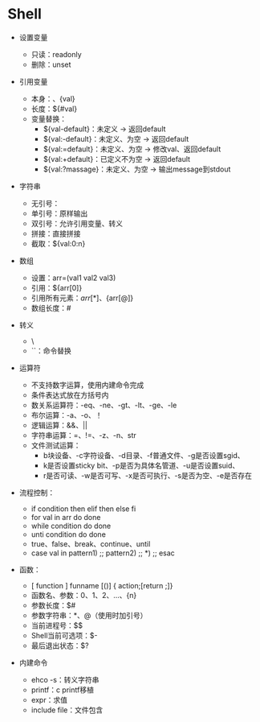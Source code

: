 # Shell

- 设置变量
  - 只读：readonly
  - 删除：unset
- 引用变量
  - 本身：$、${val}
  - 长度：${#val}
  - 变量替换：
    - ${val-default}：未定义 -> 返回default
    - ${val:-default}：未定义、为空 -> 返回default
    - ${val:=default}：未定义、为空 -> 修改val、返回default
    - ${val:+default}：已定义不为空 -> 返回default
    - ${val:?massage}：未定义、为空 -> 输出message到stdout
- 字符串
  - 无引号：
  - 单引号：原样输出
  - 双引号：允许引用变量、转义
  - 拼接：直接拼接
  - 截取：${val:0:n}
- 数组
  - 设置：arr=(val1 val2 val3)
  - 引用：${arr[0]}
  - 引用所有元素：${arr[*]}、${arr[@]}
  - 数组长度：#
- 转义
  - \
  - ``：命令替换
- 运算符
  - 不支持数字运算，使用内建命令完成
  - 条件表达式放在方括号内
  - 数关系运算符：-eq、-ne、-gt、-lt、-ge、-le
  - 布尔运算：-a、-o、！
  - 逻辑运算：&&、||
  - 字符串运算：=、!=、-z、-n、str
  - 文件测试运算：
    - b块设备、-c字符设备、-d目录、-f普通文件、-g是否设置sgid、
    - k是否设置sticky bit、-p是否为具体名管道、-u是否设置suid、
    - r是否可读、-w是否可写、-x是否可执行、-s是否为空、-e是否存在
- 流程控制：
  - if condition then elif then else fi
  - for val in arr do done
  - while  condition do done
  - unti condition do done
  - true、false、break、continue、until
  - case val in pattern1) ;; pattern2) ;; *) ;; esac
- 函数：
  - [ function ] funname [()] { action;[return ;]}
  - 函数名、参数：$0、$1、$2、…、${n}
  - 参数长度：$#
  - 参数字符串：$*、$@（使用时加引号）
  - 当前进程号：$$
  - Shell当前可选项：$-
  - 最后退出状态：$?


- 内建命令
  - ehco -s：转义字符串
  - printf：c printf移植
  - expr：求值
  - include file：文件包含